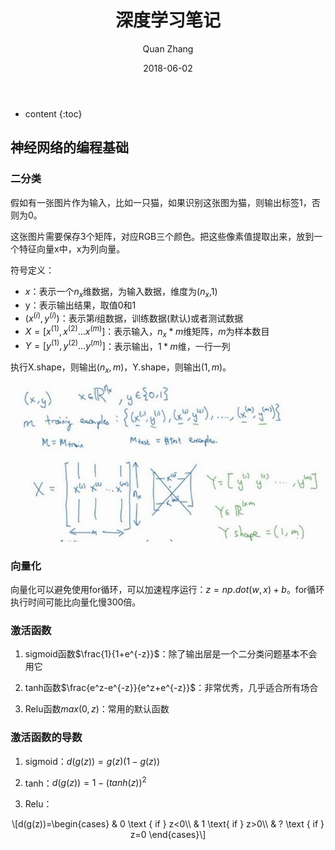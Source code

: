 ﻿---
layout: post
title: "深度学习笔记"
date: 2018-06-02
categories: 机器学习 Python
tags: 机器学习 Python
author: Quan Zhang
---

* content
{:toc}

## 神经网络的编程基础

### 二分类

假如有一张图片作为输入，比如一只猫，如果识别这张图为猫，则输出标签1，否则为0。

这张图片需要保存3个矩阵，对应RGB三个颜色。把这些像素值提取出来，放到一个特征向量x中，x为列向量。

符号定义：

- $x$：表示一个$n_x$维数据，为输入数据，维度为($n_x$,1)
- y：表示输出结果，取值0和1
- ($x^{(i)},y^{(i)}$)：表示第$i$组数据，训练数据(默认)或者测试数据
- $X=[x^{(1)},x^{(2)}...x^{(m)}]$：表示输入，$n_x*m$维矩阵，$m$为样本数目
- $Y=[y^{(1)},y^{(2)}...y^{(m)}]$：表示输出，$1*m$维，一行一列

执行X.shape，则输出($n_x,m$)，Y.shape，则输出($1,m$)。

![](/images/blog/20180602/1.jpg)

### 向量化

向量化可以避免使用for循环，可以加速程序运行：$z=np.dot(w,x)+b$。for循环执行时间可能比向量化慢300倍。

### 激活函数

1. sigmoid函数$\frac{1}{1+e^{-z}}$：除了输出层是一个二分类问题基本不会用它

2. tanh函数$\frac{e^z-e^{-z}}{e^z+e^{-z}}$：非常优秀，几乎适合所有场合

3. Relu函数$max(0,z)$：常用的默认函数

### 激活函数的导数

1. sigmoid：$d(g(z))=g(z)(1-g(z))$

2. tanh：$d(g(z))=1-(tanh(z))^2$

3. Relu：

<center>\[d(g(z))=\begin{cases}
& 0 \text { if } z<0\\ 
& 1 \text{ if } z>0\\
& ? \text { if } z=0 
\end{cases}\]</center>

